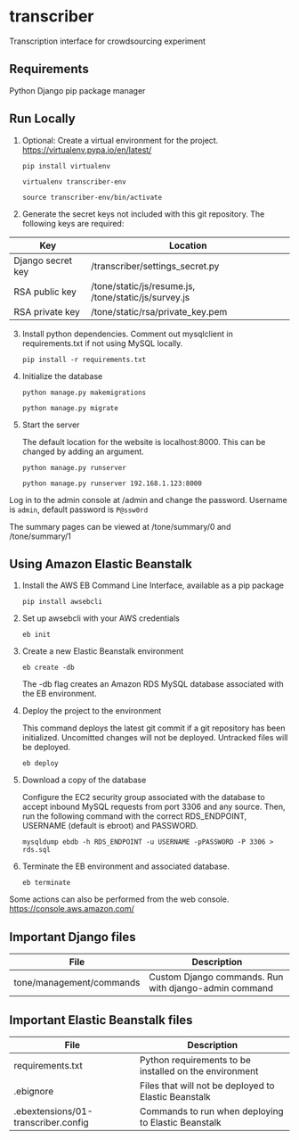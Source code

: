 # transcriber

Transcription interface for crowdsourcing experiment

## Requirements

Python
Django
pip package manager

## Run Locally

1. Optional: Create a virtual environment for the project. https://virtualenv.pypa.io/en/latest/

   ```pip install virtualenv```
   
   ```virtualenv transcriber-env```
   
   ```source transcriber-env/bin/activate```

2. Generate the secret keys not included with this git repository. The following keys are required:

  | Key | Location |
  |---|---|
  | Django secret key | /transcriber/settings_secret.py |
  | RSA public key | /tone/static/js/resume.js, /tone/static/js/survey.js |
  | RSA private key | /tone/static/rsa/private_key.pem |

3. Install python dependencies. Comment out mysqlclient in requirements.txt if not using MySQL locally.

   ```pip install -r requirements.txt```
   
4. Initialize the database

   ```python manage.py makemigrations```
   
   ```python manage.py migrate```

5. Start the server

   The default location for the website is localhost:8000. This can be changed by adding an argument. 

   ```python manage.py runserver```
   
   ```python manage.py runserver 192.168.1.123:8000```

Log in to the admin console at /admin and change the password. Username is ```admin```, default password is ```P@ssw0rd```

The summary pages can be viewed at /tone/summary/0 and /tone/summary/1

## Using Amazon Elastic Beanstalk

1. Install the AWS EB Command Line Interface, available as a pip package

   ```pip install awsebcli```

2. Set up awsebcli with your AWS credentials

   ```eb init```
   
3. Create a new Elastic Beanstalk environment

   ```eb create -db```
   
   The -db flag creates an Amazon RDS MySQL database associated with the EB environment.

4. Deploy the project to the environment

   This command deploys the latest git commit if a git repository has been initialized. Uncomitted changes will not be deployed. Untracked files will be deployed.

   ```eb deploy```
   
5. Download a copy of the database

   Configure the EC2 security group associated with the database to accept inbound MySQL requests from port 3306 and any source. Then, run the following command with the correct RDS_ENDPOINT, USERNAME (default is ebroot) and PASSWORD.

   ```mysqldump ebdb -h RDS_ENDPOINT -u USERNAME -pPASSWORD -P 3306 > rds.sql```
   
6. Terminate the EB environment and associated database.

   ```eb terminate```
   
Some actions can also be performed from the web console. https://console.aws.amazon.com/

## Important Django files

| File | Description |
|---|---|
| tone/management/commands | Custom Django commands. Run with django-admin command |

## Important Elastic Beanstalk files

| File | Description |
|---|---|
| requirements.txt | Python requirements to be installed on the environment |
| .ebignore | Files that will not be  deployed to Elastic Beanstalk |
| .ebextensions/01-transcriber.config | Commands to run when deploying to Elastic Beanstalk |
